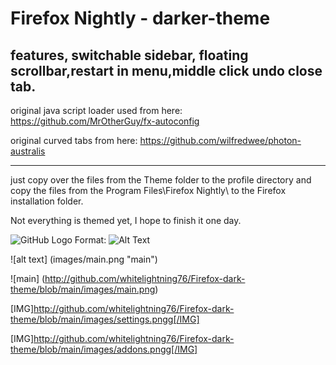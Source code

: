 # Firefox Nightly - darker-theme
features, switchable sidebar, floating scrollbar,restart in menu,middle click undo close tab.
--------------------------------------------------------------------------------------------

original java script loader used from here:  https://github.com/MrOtherGuy/fx-autoconfig

original curved tabs from here: https://github.com/wilfredwee/photon-australis

--------------------------------------------------------------------------------------------



just copy over the files from the Theme folder to the profile directory and copy the files from the Program Files\Firefox Nightly\ to the Firefox installation folder.

Not everything is themed yet, I hope to finish it one day.


![GitHub Logo](/images/logo.png)
Format: ![Alt Text](url)


![alt text] (images/main.png "main")


![main] (http://github.com/whitelightning76/Firefox-dark-theme/blob/main/images/main.png)

[IMG]http://github.com/whitelightning76/Firefox-dark-theme/blob/main/images/settings.pngg[/IMG]

[IMG]http://github.com/whitelightning76/Firefox-dark-theme/blob/main/images/addons.pngg[/IMG]


